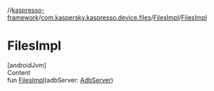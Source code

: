 //[kaspresso-framework](../../index.md)/[com.kaspersky.kaspresso.device.files](../index.md)/[FilesImpl](index.md)/[FilesImpl](-files-impl.md)



# FilesImpl  
[androidJvm]  
Content  
fun [FilesImpl](-files-impl.md)(adbServer: [AdbServer](../../com.kaspersky.kaspresso.device.server/-adb-server/index.md))  



